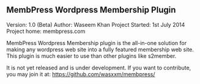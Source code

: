MembPress Wordpress Membership Plugin
-------------------------------------
Version: 1.0 (Beta)
Author: Waseem Khan
Project Started: 1st July 2014
Project home: membpress.com

MembPress Wordpress Membership plugin is the all-in-one solution for making any wordpress web site into a fully featured
membership web site. This plugin is much easier to use than other plugins like s2member.

It is not yet released and is under development. If you want to contribute, you may join it at:
https://github.com/wasxxm/membpress/
